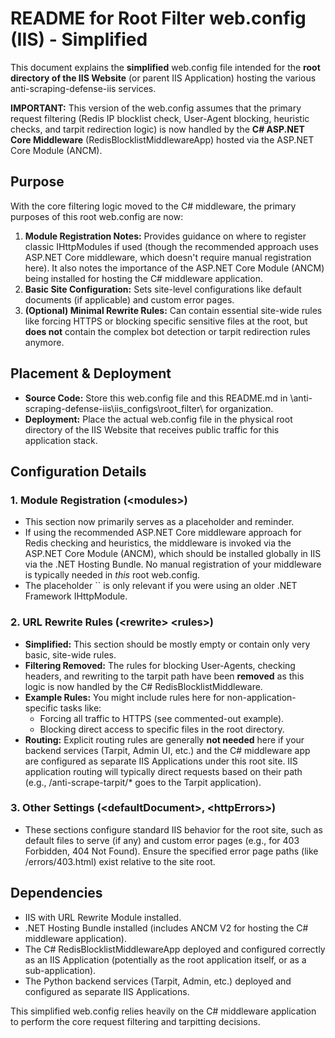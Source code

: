 # **README for Root Filter web.config (IIS) \- Simplified**

This document explains the **simplified** web.config file intended for the **root directory of the IIS Website** (or parent IIS Application) hosting the various anti-scraping-defense-iis services.

**IMPORTANT:** This version of the web.config assumes that the primary request filtering (Redis IP blocklist check, User-Agent blocking, heuristic checks, and tarpit redirection logic) is now handled by the **C\# ASP.NET Core Middleware** (RedisBlocklistMiddlewareApp) hosted via the ASP.NET Core Module (ANCM).

## **Purpose**

With the core filtering logic moved to the C\# middleware, the primary purposes of this root web.config are now:

1. **Module Registration Notes:** Provides guidance on where to register classic IHttpModules if used (though the recommended approach uses ASP.NET Core middleware, which doesn't require manual registration here). It also notes the importance of the ASP.NET Core Module (ANCM) being installed for hosting the C\# middleware application.  
2. **Basic Site Configuration:** Sets site-level configurations like default documents (if applicable) and custom error pages.  
3. **(Optional) Minimal Rewrite Rules:** Can contain essential site-wide rules like forcing HTTPS or blocking specific sensitive files at the root, but **does not** contain the complex bot detection or tarpit redirection rules anymore.

## **Placement & Deployment**

* **Source Code:** Store this web.config file and this README.md in \\anti-scraping-defense-iis\\iis\_configs\\root\_filter\\ for organization.  
* **Deployment:** Place the actual web.config file in the physical root directory of the IIS Website that receives public traffic for this application stack.

## **Configuration Details**

### **1\. Module Registration (\<modules\>)**

* This section now primarily serves as a placeholder and reminder.  
* If using the recommended ASP.NET Core middleware approach for Redis checking and heuristics, the middleware is invoked via the ASP.NET Core Module (ANCM), which should be installed globally in IIS via the .NET Hosting Bundle. No manual registration of your middleware is typically needed in *this* root web.config.  
* The placeholder \`\` is only relevant if you were using an older .NET Framework IHttpModule.

### **2\. URL Rewrite Rules (\<rewrite\> \<rules\>)**

* **Simplified:** This section should be mostly empty or contain only very basic, site-wide rules.  
* **Filtering Removed:** The rules for blocking User-Agents, checking headers, and rewriting to the tarpit path have been **removed** as this logic is now handled by the C\# RedisBlocklistMiddleware.  
* **Example Rules:** You might include rules here for non-application-specific tasks like:  
  * Forcing all traffic to HTTPS (see commented-out example).  
  * Blocking direct access to specific files in the root directory.  
* **Routing:** Explicit routing rules are generally **not needed** here if your backend services (Tarpit, Admin UI, etc.) and the C\# middleware app are configured as separate IIS Applications under this root site. IIS application routing will typically direct requests based on their path (e.g., /anti-scrape-tarpit/\* goes to the Tarpit application).

### **3\. Other Settings (\<defaultDocument\>, \<httpErrors\>)**

* These sections configure standard IIS behavior for the root site, such as default files to serve (if any) and custom error pages (e.g., for 403 Forbidden, 404 Not Found). Ensure the specified error page paths (like /errors/403.html) exist relative to the site root.

## **Dependencies**

* IIS with URL Rewrite Module installed.  
* .NET Hosting Bundle installed (includes ANCM V2 for hosting the C\# middleware application).  
* The C\# RedisBlocklistMiddlewareApp deployed and configured correctly as an IIS Application (potentially as the root application itself, or as a sub-application).  
* The Python backend services (Tarpit, Admin, etc.) deployed and configured as separate IIS Applications.

This simplified web.config relies heavily on the C\# middleware application to perform the core request filtering and tarpitting decisions.